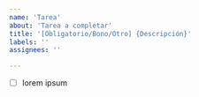 ```yaml
---
name: 'Tarea'
about: 'Tarea a completar'
title: '[Obligatorio/Bono/Otro] {Descripción}'
labels: ''
assignees: ''

---
```

<!-- Checklist si es necesario -->
- [ ] lorem ipsum
